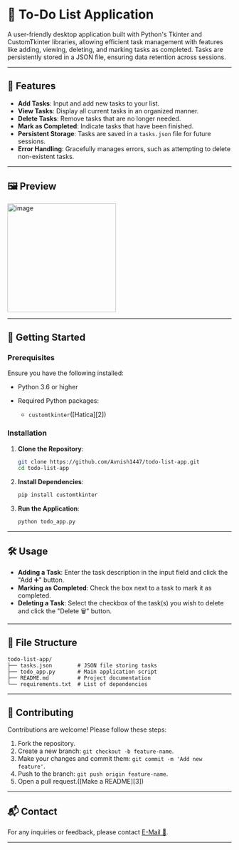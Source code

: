 # 📝 To-Do List Application

A user-friendly desktop application built with Python's Tkinter and CustomTkinter libraries, allowing efficient task management with features like adding, viewing, deleting, and marking tasks as completed. Tasks are persistently stored in a JSON file, ensuring data retention across sessions.

---

## 📌 Features

* **Add Tasks**: Input and add new tasks to your list.
* **View Tasks**: Display all current tasks in an organized manner.
* **Delete Tasks**: Remove tasks that are no longer needed.
* **Mark as Completed**: Indicate tasks that have been finished.
* **Persistent Storage**: Tasks are saved in a `tasks.json` file for future sessions.
* **Error Handling**: Gracefully manages errors, such as attempting to delete non-existent tasks.

---

## 🖼️ Preview

<img width="244" alt="image" src="https://github.com/user-attachments/assets/41c0b46b-5296-4833-8b00-03b01a51c840" />

---

## 🚀 Getting Started

### Prerequisites

Ensure you have the following installed:

* Python 3.6 or higher
* Required Python packages:

  * `customtkinter`([Hatica][2])

### Installation

1. **Clone the Repository**:

   ```bash
   git clone https://github.com/Avnish1447/todo-list-app.git
   cd todo-list-app
   ```



2. **Install Dependencies**:

   ```bash
   pip install customtkinter
   ```



3. **Run the Application**:

   ```bash
   python todo_app.py
   ```



---

## 🛠️ Usage

* **Adding a Task**: Enter the task description in the input field and click the "Add ➕" button.
* **Marking as Completed**: Check the box next to a task to mark it as completed.
* **Deleting a Task**: Select the checkbox of the task(s) you wish to delete and click the "Delete 🗑️" button.

---

## 📁 File Structure

```plaintext
todo-list-app/
├── tasks.json        # JSON file storing tasks
├── todo_app.py       # Main application script
├── README.md         # Project documentation
└── requirements.txt  # List of dependencies
```

---

## 🤝 Contributing

Contributions are welcome! Please follow these steps:

1. Fork the repository.
2. Create a new branch: `git checkout -b feature-name`.
3. Make your changes and commit them: `git commit -m 'Add new feature'`.
4. Push to the branch: `git push origin feature-name`.
5. Open a pull request.([Make a README][3])

---

## 📬 Contact

For any inquiries or feedback, please contact [E-Mail 📩](mailto:avnishagrawal1447@gmail.com).

---
